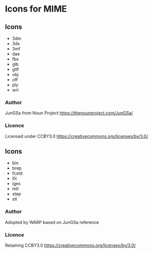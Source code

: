 # Icons for MIME

## Icons

- 3dm
- 3ds
- 3mf
- dae
- fbx
- glb
- gltf
- obj
- off
- ply
- wrl

### Author

JunGSa from Noun Project <https://thenounproject.com/JunGSa/>

### Licence

Licensed under CCBY3.0 <https://creativecommons.org/licenses/by/3.0/>

## Icons

- bin
- brep
- fcstd
- ifc
- iges
- mtl
- step
- stl

### Author

Adopted by WARP based on JunGSa reference

### Licence

Retaining CCBY3.0 <https://creativecommons.org/licenses/by/3.0/>
